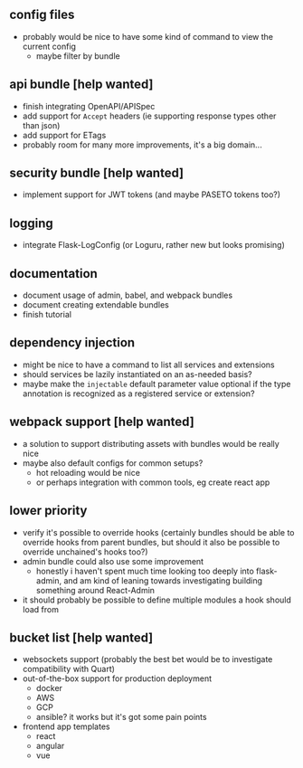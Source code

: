 config files
------------
* probably would be nice to have some kind of command to view the current config
    - maybe filter by bundle


api bundle [help wanted]
------------------------
* finish integrating OpenAPI/APISpec
* add support for `Accept` headers (ie supporting response types other than json)
* add support for ETags
* probably room for many more improvements, it's a big domain...


security bundle [help wanted]
-----------------------------
* implement support for JWT tokens (and maybe PASETO tokens too?)


logging
-------
* integrate Flask-LogConfig (or Loguru, rather new but looks promising)


documentation
-------------
* document usage of admin, babel, and webpack bundles
* document creating extendable bundles
* finish tutorial


dependency injection
--------------------
* might be nice to have a command to list all services and extensions
* should services be lazily instantiated on an as-needed basis?
* maybe make the `injectable` default parameter value optional if the type annotation is recognized as a registered service or extension?


webpack support [help wanted]
-----------------------------
* a solution to support distributing assets with bundles would be really nice
* maybe also default configs for common setups?
   - hot reloading would be nice
   - or perhaps integration with common tools, eg create react app


lower priority
--------------
* verify it's possible to override hooks (certainly bundles should be able to override hooks from parent bundles, but should it also be possible to override unchained's hooks too?)
* admin bundle could also use some improvement
   - honestly i haven't spent much time looking too deeply into flask-admin, and am kind of leaning towards investigating building something around React-Admin
* it should probably be possible to define multiple modules a hook should load from


bucket list [help wanted]
-------------------------
* websockets support (probably the best bet would be to investigate compatibility with Quart)
* out-of-the-box support for production deployment
   - docker
   - AWS
   - GCP
   - ansible? it works but it's got some pain points
* frontend app templates
   - react
   - angular
   - vue
